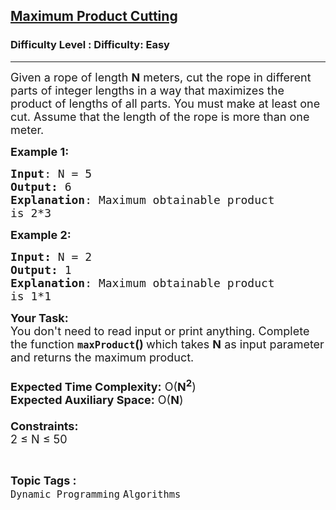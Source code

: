 <h2><a href="https://www.geeksforgeeks.org/problems/maximum-product-cutting4522/1?page=4&sortBy=latest">Maximum Product Cutting</a></h2><h3>Difficulty Level : Difficulty: Easy</h3><hr><div class="problems_problem_content__Xm_eO"><p><span style="font-size:18px">Given a rope of length <strong>N</strong> meters, cut the rope in different parts of integer lengths in a way that maximizes the product of lengths of all parts. You must make at least one cut. Assume that the length of the rope is more than one meter.</span></p>

<p><span style="font-size:18px"><strong>Example 1:</strong></span></p>

<pre><span style="font-size:18px"><strong>Input</strong>: N = 5
<strong>Output:</strong> 6
<strong>Explanation</strong>: Maximum obtainable product 
is 2*3</span></pre>

<p><span style="font-size:18px"><strong>Example 2:</strong></span></p>

<pre><span style="font-size:18px"><strong>Input: </strong>N = 2
<strong>Output: </strong>1
<strong>Explanation</strong>: Maximum obtainable product
is 1*1</span>
</pre>

<p><span style="font-size:18px"><strong>Your Task:&nbsp;&nbsp;</strong><br>
You don't need to read input or print anything. Complete the function <strong><code>maxProduct</code>()&nbsp;</strong>which takes <strong>N</strong> as input parameter and returns the maximum product.<br>
<br>
<strong>Expected Time Complexity:</strong> O(<strong>N<sup>2</sup></strong>)<br>
<strong>Expected Auxiliary Space:</strong> O(<strong>N</strong>)<br>
<br>
<strong>Constraints:</strong><br>
2 ≤ N ≤ 50</span></p>
</div><br><p><span style=font-size:18px><strong>Topic Tags : </strong><br><code>Dynamic Programming</code>&nbsp;<code>Algorithms</code>&nbsp;